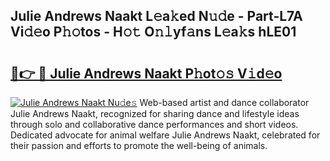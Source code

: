 ## Julie Andrews Naakt L𝚎a𝚔ed N𝚞𝚍e - Part-L7A Vi𝚍𝚎o P𝚑𝚘tos - H𝚘𝚝 O𝚗𝚕yf𝚊ns L𝚎a𝚔s hLE01

# <h2><a href="http://kf485y.oniu.top/?m=Julie+Andrews+Naakt">🔗👉 🔴 Julie Andrews Naakt P𝚑ot𝚘𝚜 V𝚒d𝚎o</a></h2>

[![Julie Andrews Naakt Nu𝚍e𝚜](https://i.imgur.com/0qMVB7G.gif)](http://kf485y.oniu.top/?m=Julie+Andrews+Naakt)
Web-based artist and dance collaborator Julie Andrews Naakt, recognized for sharing dance and lifestyle ideas through solo and collaborative dance performances and short videos. Dedicated advocate for animal welfare Julie Andrews Naakt, celebrated for their passion and efforts to promote the well-being of animals.  
